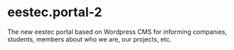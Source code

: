 eestec.portal-2
===============

The new eestec portal based on Wordpress CMS for informing companies, students, members about who we are, our projects, etc.
